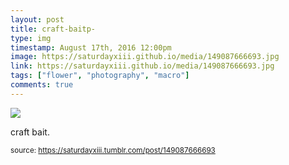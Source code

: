 ```yaml
---
layout: post
title: craft-baitp-
type: img
timestamp: August 17th, 2016 12:00pm
image: https://saturdayxiii.github.io/media/149087666693.jpg
link: https://saturdayxiii.github.io/media/149087666693.jpg
tags: ["flower", "photography", "macro"]
comments: true
---
```

<img src="https://saturdayxiii.github.io/media/149087666693.jpg"/>

craft bait.
 
  
<small>source: https://saturdayxiii.tumblr.com/post/149087666693</small>